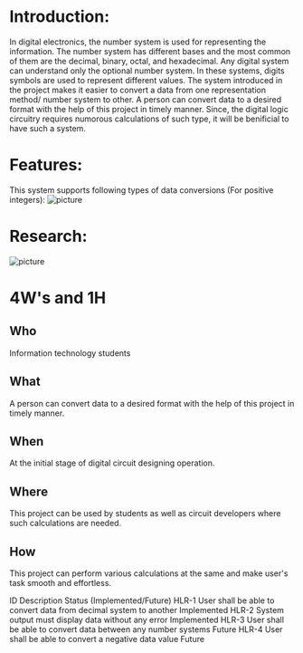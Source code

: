 # Introduction:

In digital electronics, the number system is used for representing the information.
The number system has different bases and the most common of them are the decimal, binary, octal, and hexadecimal.
Any digital system can understand only the optional number system. In these systems, digits symbols are used to represent different values. 
The system introduced in the project makes it easier to convert a data from one representation method/ number system to other.
A person can convert data to a desired format with the help of this project in timely manner. 
Since, the digital logic circuitry requires numorous calculations of such type, it will be benificial to have such a system.

# Features:

This system supports following types of data conversions (For positive integers):
![picture](https://user-images.githubusercontent.com/80566521/114318753-16e67380-9b2c-11eb-8b23-4bc4af3ca7fa.png)

# Research:
![picture](https://user-images.githubusercontent.com/80566521/114319584-bbb68000-9b2f-11eb-9044-67c8093a5842.png)


# 4W's and 1H
## Who
Information technology students
## What
A person can convert data to a desired format with the help of this project in timely manner.

## When
At the initial stage of digital circuit designing operation.
## Where
This project can be used by students as well as circuit developers where such calculations are needed.

## How
This project can perform various calculations at the same and make user's task smooth and effortless.

ID	Description	Status (Implemented/Future)
HLR-1	User shall be able to convert data from decimal system to another	Implemented
HLR-2	System output must display data without any error	Implemented
HLR-3	User shall be able to convert data between any number systems	Future
HLR-4	User shall be able to convert a negative data value	Future


